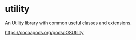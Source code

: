 # utility
An Utility library with common useful classes and extensions.

https://cocoapods.org/pods/iOSUtility
